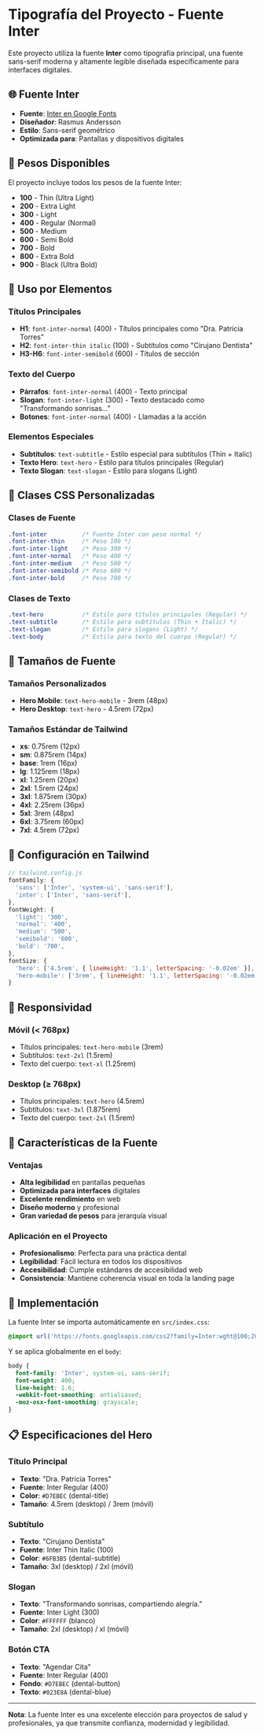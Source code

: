# Tipografía del Proyecto - Fuente Inter

Este proyecto utiliza la fuente **Inter** como tipografía principal, una fuente sans-serif moderna y altamente legible diseñada específicamente para interfaces digitales.

## 🌐 Fuente Inter

- **Fuente**: [Inter en Google Fonts](https://fonts.google.com/specimen/Inter)
- **Diseñador**: Rasmus Andersson
- **Estilo**: Sans-serif geométrico
- **Optimizada para**: Pantallas y dispositivos digitales

## 📱 Pesos Disponibles

El proyecto incluye todos los pesos de la fuente Inter:

- **100** - Thin (Ultra Light)
- **200** - Extra Light
- **300** - Light
- **400** - Regular (Normal)
- **500** - Medium
- **600** - Semi Bold
- **700** - Bold
- **800** - Extra Bold
- **900** - Black (Ultra Bold)

## 🎯 Uso por Elementos

### Títulos Principales
- **H1**: `font-inter-normal` (400) - Títulos principales como "Dra. Patricia Torres"
- **H2**: `font-inter-thin italic` (100) - Subtítulos como "Cirujano Dentista"
- **H3-H6**: `font-inter-semibold` (600) - Títulos de sección

### Texto del Cuerpo
- **Párrafos**: `font-inter-normal` (400) - Texto principal
- **Slogan**: `font-inter-light` (300) - Texto destacado como "Transformando sonrisas..."
- **Botones**: `font-inter-normal` (400) - Llamadas a la acción

### Elementos Especiales
- **Subtítulos**: `text-subtitle` - Estilo especial para subtítulos (Thin + Italic)
- **Texto Hero**: `text-hero` - Estilo para títulos principales (Regular)
- **Texto Slogan**: `text-slogan` - Estilo para slogans (Light)

## 🎨 Clases CSS Personalizadas

### Clases de Fuente
```css
.font-inter          /* Fuente Inter con peso normal */
.font-inter-thin     /* Peso 100 */
.font-inter-light    /* Peso 300 */
.font-inter-normal   /* Peso 400 */
.font-inter-medium   /* Peso 500 */
.font-inter-semibold /* Peso 600 */
.font-inter-bold     /* Peso 700 */
```

### Clases de Texto
```css
.text-hero           /* Estilo para títulos principales (Regular) */
.text-subtitle       /* Estilo para subtítulos (Thin + Italic) */
.text-slogan         /* Estilo para slogans (Light) */
.text-body           /* Estilo para texto del cuerpo (Regular) */
```

## 📏 Tamaños de Fuente

### Tamaños Personalizados
- **Hero Mobile**: `text-hero-mobile` - 3rem (48px)
- **Hero Desktop**: `text-hero` - 4.5rem (72px)

### Tamaños Estándar de Tailwind
- **xs**: 0.75rem (12px)
- **sm**: 0.875rem (14px)
- **base**: 1rem (16px)
- **lg**: 1.125rem (18px)
- **xl**: 1.25rem (20px)
- **2xl**: 1.5rem (24px)
- **3xl**: 1.875rem (30px)
- **4xl**: 2.25rem (36px)
- **5xl**: 3rem (48px)
- **6xl**: 3.75rem (60px)
- **7xl**: 4.5rem (72px)

## 🔧 Configuración en Tailwind

```javascript
// tailwind.config.js
fontFamily: {
  'sans': ['Inter', 'system-ui', 'sans-serif'],
  'inter': ['Inter', 'sans-serif'],
},
fontWeight: {
  'light': '300',
  'normal': '400',
  'medium': '500',
  'semibold': '600',
  'bold': '700',
},
fontSize: {
  'hero': ['4.5rem', { lineHeight: '1.1', letterSpacing: '-0.02em' }],
  'hero-mobile': ['3rem', { lineHeight: '1.1', letterSpacing: '-0.02em' }],
}
```

## 📱 Responsividad

### Móvil (< 768px)
- Títulos principales: `text-hero-mobile` (3rem)
- Subtítulos: `text-2xl` (1.5rem)
- Texto del cuerpo: `text-xl` (1.25rem)

### Desktop (≥ 768px)
- Títulos principales: `text-hero` (4.5rem)
- Subtítulos: `text-3xl` (1.875rem)
- Texto del cuerpo: `text-2xl` (1.5rem)

## 🎨 Características de la Fuente

### Ventajas
- **Alta legibilidad** en pantallas pequeñas
- **Optimizada para interfaces** digitales
- **Excelente rendimiento** en web
- **Diseño moderno** y profesional
- **Gran variedad de pesos** para jerarquía visual

### Aplicación en el Proyecto
- **Profesionalismo**: Perfecta para una práctica dental
- **Legibilidad**: Fácil lectura en todos los dispositivos
- **Accesibilidad**: Cumple estándares de accesibilidad web
- **Consistencia**: Mantiene coherencia visual en toda la landing page

## 🚀 Implementación

La fuente Inter se importa automáticamente en `src/index.css`:

```css
@import url('https://fonts.googleapis.com/css2?family=Inter:wght@100;200;300;400;500;600;700;800;900&display=swap');
```

Y se aplica globalmente en el `body`:

```css
body {
  font-family: 'Inter', system-ui, sans-serif;
  font-weight: 400;
  line-height: 1.6;
  -webkit-font-smoothing: antialiased;
  -moz-osx-font-smoothing: grayscale;
}
```

## 📋 Especificaciones del Hero

### Título Principal
- **Texto**: "Dra. Patricia Torres"
- **Fuente**: Inter Regular (400)
- **Color**: `#D7EBEC` (dental-title)
- **Tamaño**: 4.5rem (desktop) / 3rem (móvil)

### Subtítulo
- **Texto**: "Cirujano Dentista"
- **Fuente**: Inter Thin Italic (100)
- **Color**: `#6FB3B5` (dental-subtitle)
- **Tamaño**: 3xl (desktop) / 2xl (móvil)

### Slogan
- **Texto**: "Transformando sonrisas, compartiendo alegría."
- **Fuente**: Inter Light (300)
- **Color**: `#FFFFFF` (blanco)
- **Tamaño**: 2xl (desktop) / xl (móvil)

### Botón CTA
- **Texto**: "Agendar Cita"
- **Fuente**: Inter Regular (400)
- **Fondo**: `#D7EBEC` (dental-button)
- **Texto**: `#023E8A` (dental-blue)

---

**Nota**: La fuente Inter es una excelente elección para proyectos de salud y profesionales, ya que transmite confianza, modernidad y legibilidad.
